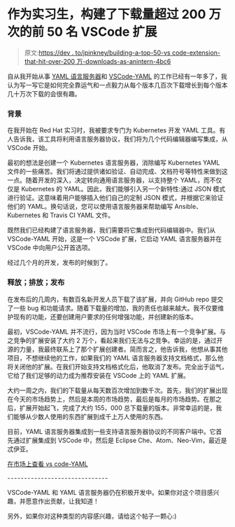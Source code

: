 # 作为实习生，构建了下载量超过 200 万次的前 50 名 VSCode 扩展

> 原文:[https://dev . to/jpinkney/building-a-top-50-vs code-extension-that-hit-over-200 万-downloads-as-anintern-4bc6](https://dev.to/jpinkney/building-a-top-50-vscode-extension-that-hit-over-2-million-downloads-as-anintern-4bc6)

自从我开始从事 [YAML 语言服务器](https://github.com/redhat-developer/yaml-language-server)和 [VSCode-YAML](https://github.com/redhat-developer/vscode-yaml) 的工作已经有一年多了，我认为写一写它是如何完全靠运气和一点毅力从每个版本几百次下载增长到每个版本几十万次下载的会很有趣。

### 背景

在我开始在 Red Hat 实习时，我被要求专门为 Kubernetes 开发 YAML 工具。有人告诉我，该工具将利用语言服务器协议，我们将为几个代码编辑器编写集成，从 VSCode 开始。

最初的想法是创建一个 Kubernetes 语言服务器，消除编写 Kubernetes YAML 文件的一些痛苦。我们将通过提供诸如验证、自动完成、文档符号等特性来做到这一点。随着开发的深入，决定转向通用语言服务器，以支持整个 YAML，而不仅仅是 Kubernetes 的 YAML。因此，我们能够引入另一个新特性:通过 JSON 模式进行验证。这意味着用户能够插入他们自己的定制 JSON 模式，并根据它来验证他们的 YAML。换句话说，您可以使用语言服务器来帮助编写 Ansible、Kubernetes 和 Travis CI YAML 文件。

既然我们已经构建了语言服务器，我们需要将它集成到代码编辑器中。我们从 VSCode-YAML 开始，这是一个 VSCode 扩展，它启动 YAML 语言服务器并在 VSCode 中向用户公开首选项。

经过几个月的开发，发布的时候到了。

### 释放；排放；发布

在发布后的几周内，有数百名新开发人员下载了该扩展，并向 GitHub repo 提交了一些 bug 和功能请求。随着下载量的增加，我的责任也越来越大。我不仅要维护现有的功能，还要创建用户要求的任何增强功能，并创建新的版本。

最初，VSCode-YAML 并不流行，因为当时 VSCode 市场上有一个竞争扩展。与之竞争的扩展安装了大约 2 万个，看起来我们无法与之竞争。幸运的是，通过开源的力量，我最终联系上了那个扩展创建者。简而言之，他告诉我，他想从事其他项目，不想继续他的工作，如果我们的 YAML 语言服务器支持文档格式，那么他将关闭他的扩展。在我们开始支持文档格式化后，他取消了发布。完全出于运气，它给了我们足够的动力成为推荐安装在 VSCode 上的 YAML 扩展。

大约一周之内，我们的下载量从每天数百次增加到数千次。首先，我们的扩展出现在今天的市场趋势上，然后是本周的市场趋势，最后是每月的市场趋势。在那之后，扩展开始起飞，完成了大约 155，000 总下载量的版本。非常幸运的是，我们能够从少数人使用的东西扩展到成千上万人使用的东西。

目前，YAML 语言服务器集成到一些支持语言服务器协议的不同客户端中。它首先通过扩展集成到 VSCode 中，然后是 Eclipse Che、Atom、Neo-Vim，最近是忒伊亚。

[在市场上查看 vs code-YAML](https://marketplace.visualstudio.com/items?itemName=redhat.vscode-yaml)

- - - - - - - - - - - - - - - - - - - - - - - - - - - - - -

VSCode-YAML 和 YAML 语言服务器仍在积极开发中。如果你对这个项目感兴趣，并愿意作出贡献，让我知道！

另外，如果你对这种类型的内容感兴趣，请给这个帖子一颗心:)